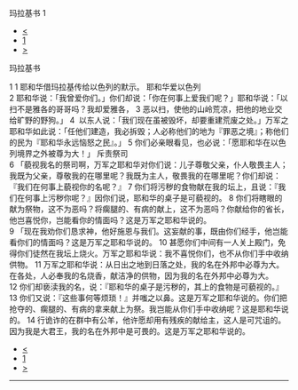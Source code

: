 ﻿





 玛拉基书 1




* [<](bible/ZEC14.md)
* [1](bible/MAL.md)
* [>](bible/MAL02.md)



玛拉基书 
 
1 
1 耶和华借玛拉基传给以色列的默示。 耶和华爱以色列  
2 耶和华说：「我曾爱你们。」你们却说：「你在何事上爱我们呢？」耶和华说：「以扫不是雅各的哥哥吗？我却爱雅各， 
3 恶以扫，使他的山岭荒凉，把他的地业交给旷野的野狗。」 
4  以东人说：「我们现在虽被毁坏，却要重建荒废之处。」万军之耶和华如此说：「任他们建造，我必拆毁；人必称他们的地为『罪恶之境』；称他们的民为『耶和华永远恼怒之民』。」 
5 你们必亲眼看见，也必说：「愿耶和华在以色列境界之外被尊为大！」 斥责祭司  
6 「藐视我名的祭司啊，万军之耶和华对你们说：儿子尊敬父亲，仆人敬畏主人；我既为父亲，尊敬我的在哪里呢？我既为主人，敬畏我的在哪里呢？你们却说：『我们在何事上藐视你的名呢？』 
7 你们将污秽的食物献在我的坛上，且说：『我们在何事上污秽你呢？』因你们说，耶和华的桌子是可藐视的。 
8 你们将瞎眼的献为祭物，这不为恶吗？将瘸腿的、有病的献上，这不为恶吗？你献给你的省长，他岂喜悦你，岂能看你的情面吗？这是万军之耶和华说的。  
9 「现在我劝你们恳求神，他好施恩与我们。这妄献的事，既由你们经手，他岂能看你们的情面吗？这是万军之耶和华说的。 
10 甚愿你们中间有一人关上殿门，免得你们徒然在我坛上烧火。万军之耶和华说：我不喜悦你们，也不从你们手中收纳供物。 
11 万军之耶和华说：从日出之地到日落之处，我的名在外邦中必尊为大。在各处，人必奉我的名烧香，献洁净的供物，因为我的名在外邦中必尊为大。 
12 你们却亵渎我的名，说：『耶和华的桌子是污秽的，其上的食物是可藐视的。』 
13 你们又说：『这些事何等烦琐！』并嗤之以鼻。这是万军之耶和华说的。你们把抢夺的、瘸腿的、有病的拿来献上为祭。我岂能从你们手中收纳呢？这是耶和华说的。 
14 行诡诈的在群中有公羊，他许愿却用有残疾的献给主，这人是可咒诅的。因为我是大君王，我的名在外邦中是可畏的。这是万军之耶和华说的。 
* [<](bible/ZEC14.md)
* [1](bible/MAL.md)
* [>](bible/MAL02.md)





---









